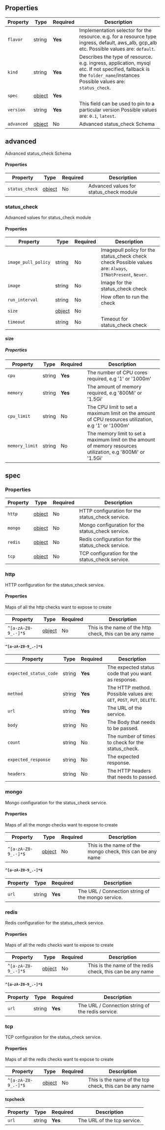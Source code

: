 ## Properties

| Property   | Type                | Required | Description                                                                                                                                                    |
|------------|---------------------|----------|----------------------------------------------------------------------------------------------------------------------------------------------------------------|
| `flavor`   | string              | **Yes**  | Implementation selector for the resource. e.g. for a resource type ingress, default, aws_alb, gcp_alb etc. Possible values are: `default`.                     |
| `kind`     | string              | **Yes**  | Describes the type of resource. e.g. ingress, application, mysql etc. If not specified, fallback is the `folder_name`/instances Possible values are: `status_check`. |
| `spec`     | [object](#spec)     | **Yes**  |                                                                                                                                                                |
| `version`  | string              | **Yes**  | This field can be used to pin to a particular version Possible values are: `0.1`, `latest`.                                                                    |
| `advanced` | [object](#advanced) | No       | Advanced status_check Schema                                                                                                                                         |

## advanced

Advanced status_check Schema

#### Properties

| Property | Type              | Required | Description                       |
|----------|-------------------|----------|-----------------------------------|
| `status_check` | [object](#status_check) | No       | Advanced values for status_check module |

### status_check

Advanced values for status_check module

#### Properties

| Property            | Type            | Required | Description                                                                                         |
|---------------------|-----------------|----------|-----------------------------------------------------------------------------------------------------|
| `image_pull_policy` | string          | No       | Imagepull policy for the status_check check check Possible values are: `Always`, `IfNotPresent`, `Never`. |
| `image`             | string          | No       | Image for the status_check check                                                                          |
| `run_interval`      | string          | No       | How often to run the check                                                                          |
| `size`              | [object](#size) | No       |                                                                                                     |
| `timeout`           | string          | No       | Timeout for status_check check                                                                            |

#### size

##### Properties

| Property       | Type   | Required | Description                                                                                                   |
|----------------|--------|----------|---------------------------------------------------------------------------------------------------------------|
| `cpu`          | string | **Yes**  | The number of CPU cores required, e.g '1' or '1000m'                                                          |
| `memory`       | string | **Yes**  | The amount of memory required, e.g '800Mi' or '1.5Gi'                                                         |
| `cpu_limit`    | string | No       | The CPU limit to set a maximum limit on the amount of CPU resources utilization, e.g '1' or '1000m'           |
| `memory_limit` | string | No       | The memory limit to set a maximum limit on the amount of memory resources utilization, e.g '800Mi' or '1.5Gi' |

## spec

### Properties

| Property | Type             | Required | Description                                 |
|----------|------------------|----------|---------------------------------------------|
| `http`   | [object](#http)  | No       | HTTP configuration for the status_check service.  |
| `mongo`  | [object](#mongo) | No       | Mongo configuration for the status_check service. |
| `redis`  | [object](#redis) | No       | Redis configuration for the status_check service. |
| `tcp`    | [object](#tcp)   | No       | TCP configuration for the status_check service.   |



### http

HTTP configuration for the status_check service.

#### Properties

Maps of all the http checks want to expose to create 

| Property | Type | Required | Description |
|----------|------|----------|-------------|
| `^[a-zA-Z0-9_.-]*$`   | [object](#`httpcheck`)  | No       | This is the name of the http check, this can be any name

#### `^[a-zA-Z0-9_.-]*$`

| Property               | Type   | Required | Description                                                           |
|------------------------|--------|----------|-----------------------------------------------------------------------|
| `expected_status_code` | string | **Yes**  | The expected status code that you want as response.                   |
| `method`               | string | **Yes**  | The HTTP method. Possible values are: `GET`, `POST`, `PUT`, `DELETE`. |
| `url`                  | string | **Yes**  | The URL of the service.                                               |
| `body`                 | string | No       | The Body that needs to be passed.                                     |
| `count`                | string | No       | The number of times to check for the status_check.                          |
| `expected_response`    | string | No       | The expected response.                                                |
| `headers`              | string | No       | The HTTP headers that needs to passed.                                |

### mongo

Mongo configuration for the status_check service.

#### Properties

Maps of all the mongo checks want to expose to create 

| Property | Type | Required | Description |
|----------|------|----------|-------------|
| `^[a-zA-Z0-9_.-]*$`   | [object](#`mongocheck`)  | No       | This is the name of the mongo check, this can be any name

#### `^[a-zA-Z0-9_.-]*$`

| Property | Type   | Required | Description                                       |
|----------|--------|----------|---------------------------------------------------|
| `url`    | string | **Yes**  | The URL / Connection string of the mongo service. |

### redis

Redis configuration for the status_check service.

#### Properties

Maps of all the redis checks want to expose to create 

| Property | Type | Required | Description |
|----------|------|----------|-------------|
| `^[a-zA-Z0-9_.-]*$`   | [object](#`redischeck`)  | No       | This is the name of the redis check, this can be any name

#### `^[a-zA-Z0-9_.-]*$`

| Property | Type   | Required | Description                                       |
|----------|--------|----------|---------------------------------------------------|
| `url`    | string | **Yes**  | The URL / Connection string of the redis service. |

### tcp

TCP configuration for the status_check service.

#### Properties

Maps of all the redis checks want to expose to create 

| Property | Type | Required | Description |
|----------|------|----------|-------------|
| `^[a-zA-Z0-9_.-]*$`   | [object](#`tcpcheck`)  | No       | This is the name of the tcp check, this can be any name

#### tcpcheck

| Property | Type   | Required | Description                 |
|----------|--------|----------|-----------------------------|
| `url`    | string | **Yes**  | The URL of the tcp service. |

